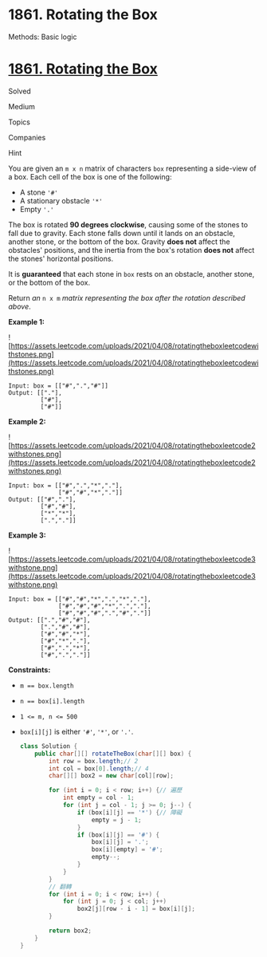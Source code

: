 # 1861. Rotating the Box

Methods: Basic logic

# [**1861. Rotating the Box**](https://leetcode.com/problems/rotating-the-box/)

Solved

Medium

Topics

Companies

Hint

You are given an `m x n` matrix of characters `box` representing a side-view of a box. Each cell of the box is one of the following:

- A stone `'#'`
- A stationary obstacle `'*'`
- Empty `'.'`

The box is rotated **90 degrees clockwise**, causing some of the stones to fall due to gravity. Each stone falls down until it lands on an obstacle, another stone, or the bottom of the box. Gravity **does not** affect the obstacles' positions, and the inertia from the box's rotation **does not** affect the stones' horizontal positions.

It is **guaranteed** that each stone in `box` rests on an obstacle, another stone, or the bottom of the box.

Return *an* `n x m` *matrix representing the box after the rotation described above*.

**Example 1:**

![https://assets.leetcode.com/uploads/2021/04/08/rotatingtheboxleetcodewithstones.png](https://assets.leetcode.com/uploads/2021/04/08/rotatingtheboxleetcodewithstones.png)

```
Input: box = [["#",".","#"]]
Output: [["."],
         ["#"],
         ["#"]]

```

**Example 2:**

![https://assets.leetcode.com/uploads/2021/04/08/rotatingtheboxleetcode2withstones.png](https://assets.leetcode.com/uploads/2021/04/08/rotatingtheboxleetcode2withstones.png)

```
Input: box = [["#",".","*","."],
              ["#","#","*","."]]
Output: [["#","."],
         ["#","#"],
         ["*","*"],
         [".","."]]

```

**Example 3:**

![https://assets.leetcode.com/uploads/2021/04/08/rotatingtheboxleetcode3withstone.png](https://assets.leetcode.com/uploads/2021/04/08/rotatingtheboxleetcode3withstone.png)

```
Input: box = [["#","#","*",".","*","."],
              ["#","#","#","*",".","."],
              ["#","#","#",".","#","."]]
Output: [[".","#","#"],
         [".","#","#"],
         ["#","#","*"],
         ["#","*","."],
         ["#",".","*"],
         ["#",".","."]]

```

**Constraints:**

- `m == box.length`
- `n == box[i].length`
- `1 <= m, n <= 500`
- `box[i][j]` is either `'#'`, `'*'`, or `'.'`.
    
    ```java
    class Solution {
        public char[][] rotateTheBox(char[][] box) {
            int row = box.length;// 2 
            int col = box[0].length;// 4
            char[][] box2 = new char[col][row];
    
            for (int i = 0; i < row; i++) {// 遍歷
                int empty = col - 1;
                for (int j = col - 1; j >= 0; j--) {
                    if (box[i][j] == '*') {// 障礙
                        empty = j - 1;
                    }
                    if (box[i][j] == '#') {
                        box[i][j] = '.';
                        box[i][empty] = '#';
                        empty--;
                    }
                }
            }
            // 翻轉
            for (int i = 0; i < row; i++) {
                for (int j = 0; j < col; j++)
                    box2[j][row - i - 1] = box[i][j];
            }
    
            return box2;
        }
    }
    ```